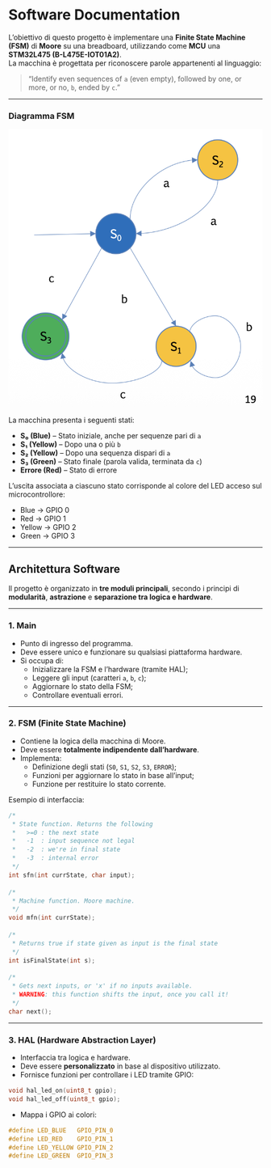 # **Software Documentation**

L’obiettivo di questo progetto è implementare una **Finite State Machine (FSM)** di **Moore** su una breadboard, utilizzando come **MCU** una **STM32L475 (B-L475E-IOT01A2)**.  
La macchina è progettata per riconoscere parole appartenenti al linguaggio:

> “Identify even sequences of `a` (even empty),
followed by one, or more, or no, `b`, ended by `c`.”

---

### **Diagramma FSM**

![FSM](./images/FSM_moore.png)

La macchina presenta i seguenti stati:

* **S₀ (Blue)** – Stato iniziale, anche per sequenze pari di `a`
* **S₁ (Yellow)** – Dopo una o più `b`
* **S₂ (Yellow)** – Dopo una sequenza dispari di `a`
* **S₃ (Green)** – Stato finale (parola valida, terminata da `c`)
* **Errore (Red)** – Stato di errore

L’uscita associata a ciascuno stato corrisponde al colore del LED acceso sul microcontrollore:

* Blue → GPIO 0  
* Red → GPIO 1  
* Yellow → GPIO 2  
* Green → GPIO 3

---

## **Architettura Software**

Il progetto è organizzato in **tre moduli principali**, secondo i principi di **modularità**, **astrazione** e **separazione tra logica e hardware**.

---

### **1. Main**

* Punto di ingresso del programma.  
* Deve essere unico e funzionare su qualsiasi piattaforma hardware.  
* Si occupa di:
  * Inizializzare la FSM e l’hardware (tramite HAL);
  * Leggere gli input (caratteri `a`, `b`, `c`);
  * Aggiornare lo stato della FSM;
  * Controllare eventuali errori.

---

### **2. FSM (Finite State Machine)**

* Contiene la logica della macchina di Moore.  
* Deve essere **totalmente indipendente dall’hardware**.  
* Implementa:
  * Definizione degli stati (`S0`, `S1`, `S2`, `S3`, `ERROR`);
  * Funzioni per aggiornare lo stato in base all’input;
  * Funzione per restituire lo stato corrente.

Esempio di interfaccia:

```c
/*
 * State function. Returns the following
 *   >=0 : the next state
 *   -1  : input sequence not legal
 *   -2  : we're in final state
 *   -3  : internal error
 */
int sfn(int currState, char input);

/*
 * Machine function. Moore machine.
 */
void mfn(int currState);

/*
 * Returns true if state given as input is the final state
 */
int isFinalState(int s);

/*
 * Gets next inputs, or 'x' if no inputs available.
 * WARNING: this function shifts the input, once you call it!
 */
char next();
````

---

### **3. HAL (Hardware Abstraction Layer)**

* Interfaccia tra logica e hardware.
* Deve essere **personalizzato** in base al dispositivo utilizzato.
* Fornisce funzioni per controllare i LED tramite GPIO:

```c
void hal_led_on(uint8_t gpio);
void hal_led_off(uint8_t gpio);
```

* Mappa i GPIO ai colori:

```c
#define LED_BLUE   GPIO_PIN_0
#define LED_RED    GPIO_PIN_1
#define LED_YELLOW GPIO_PIN_2
#define LED_GREEN  GPIO_PIN_3
```